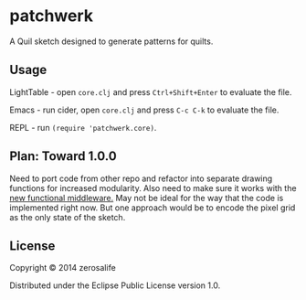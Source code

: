 # patchwerk

A Quil sketch designed to generate patterns for quilts.

## Usage

LightTable - open `core.clj` and press `Ctrl+Shift+Enter` to evaluate the file.

Emacs - run cider, open `core.clj` and press `C-c C-k` to evaluate the file.

REPL - run `(require 'patchwerk.core)`.

## Plan: Toward 1.0.0

Need to port code from other repo and refactor into separate drawing
functions for increased modularity.  Also need to make sure it works
with the
[new functional middleware.](https://github.com/quil/quil/wiki/Functional-mode-(fun-mode))
May not be ideal for the way that the code is implemented right now.
But one approach would be to encode the pixel grid as the only state
of the sketch.

## License

Copyright © 2014 zerosalife

Distributed under the Eclipse Public License version 1.0.
